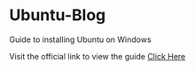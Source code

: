 # Ubuntu-Blog
Guide to installing Ubuntu on Windows 

Visit the official link to view the guide [Click Here](https://maximumendurance.github.io/Ubuntu-Blog/) 

